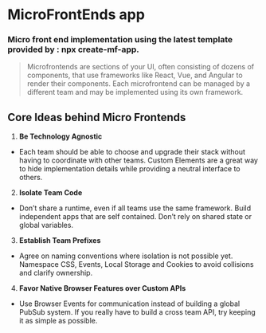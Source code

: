 # MicroFrontEnds app

### Micro front end implementation using the latest template provided by : npx create-mf-app.
> Microfrontends are sections of your UI, often consisting of dozens of components, that use frameworks like React, Vue, and Angular to render their components. Each microfrontend can be managed by a different team and may be implemented using its own framework.


## Core Ideas behind Micro Frontends
1. **Be Technology Agnostic**
- Each team should be able to choose and upgrade their stack without having to coordinate with other teams. Custom Elements are a great way to hide implementation details while providing a neutral interface to others.

2. **Isolate Team Code**
- Don’t share a runtime, even if all teams use the same framework. Build independent apps that are self contained. Don’t rely on shared state or global variables.

3. **Establish Team Prefixes**
- Agree on naming conventions where isolation is not possible yet. Namespace CSS, Events, Local Storage and Cookies to avoid collisions and clarify ownership.

4. **Favor Native Browser Features over Custom APIs**
- Use Browser Events for communication instead of building a global PubSub system. If you really have to build a cross team API, try keeping it as simple as possible.
